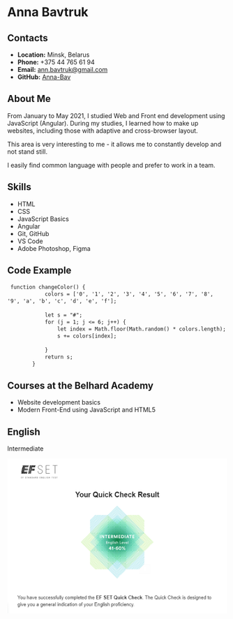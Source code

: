 # **Anna Bavtruk**

## **Contacts**

* __Location:__ Minsk, Belarus
* __Phone:__ +375 44 765 61 94
* __Email:__ ann.bavtruk@gmail.com
* __GitHub:__ [Anna-Bav](https://github.com/Anna-Bav)

## **About Me**

From January to May 2021, I studied Web and Front end development using JavaScript (Angular). During my studies, I learned how to make up websites, including those with adaptive and cross-browser layout.

This area is very interesting to me - it allows me to constantly develop and not stand still.

I easily find common language with people and prefer to work in a team.

## **Skills**

* HTML
* CSS
* JavaScript Basics
* Angular
* Git, GitHub
* VS Code
* Adobe Photoshop, Figma

## **Code Example**

```
 function changeColor() {
            colors = ['0', '1', '2', '3', '4', '5', '6', '7', '8', '9', 'a', 'b', 'c', 'd', 'e', 'f'];

            let s = "#";
            for (j = 1; j <= 6; j++) {
                let index = Math.floor(Math.random() * colors.length);
                s += colors[index];

            }
            return s;
        }
```

## **Courses at the Belhard Academy**

* Website development basics
* Modern Front-End using JavaScript and HTML5

## **English**

Intermediate

![English](/English.png)










